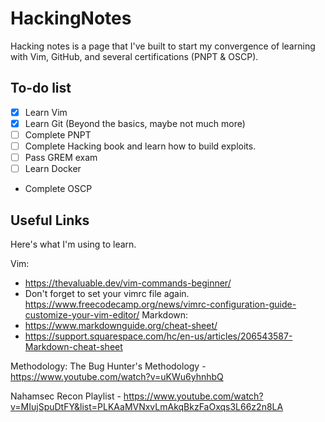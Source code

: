# HackingNotes
Hacking notes is a page that I've built to start my convergence of learning with Vim, GitHub, and several certifications (PNPT & OSCP).

## To-do list
- [x] Learn Vim  
- [x] Learn Git (Beyond the basics, maybe not much more)  
- [ ] Complete PNPT
- [ ] Complete Hacking book and learn how to build exploits.
- [ ] Pass GREM exam
- [ ] Learn Docker
* Complete OSCP

## Useful Links
Here's what I'm using to learn.

Vim: 
- https://thevaluable.dev/vim-commands-beginner/  
- Don't forget to set your vimrc file again. https://www.freecodecamp.org/news/vimrc-configuration-guide-customize-your-vim-editor/
Markdown: 
- https://www.markdownguide.org/cheat-sheet/  
-  https://support.squarespace.com/hc/en-us/articles/206543587-Markdown-cheat-sheet

Methodology:
The Bug Hunter's Methodology - https://www.youtube.com/watch?v=uKWu6yhnhbQ

Nahamsec Recon Playlist - https://www.youtube.com/watch?v=MIujSpuDtFY&list=PLKAaMVNxvLmAkqBkzFaOxqs3L66z2n8LA